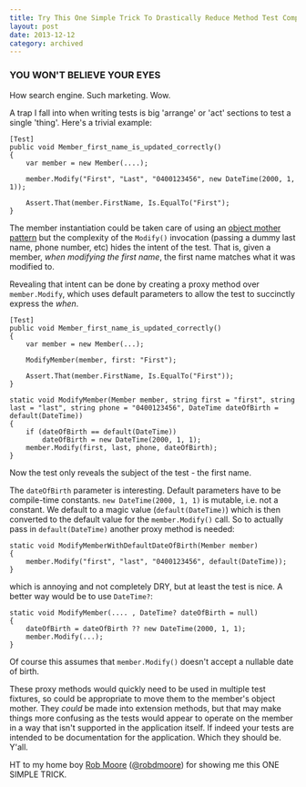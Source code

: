 ```yaml
---
title: Try This One Simple Trick To Drastically Reduce Method Test Complexity And Reveal Intent Using Default Arguments
layout: post
date: 2013-12-12
category: archived
---
```


### YOU WON'T BELIEVE YOUR EYES

How search engine. Such marketing. Wow.

A trap I fall into when writing tests is big 'arrange' or 'act' sections to test a single 'thing'. Here's a trivial example:

	[Test]
	public void Member_first_name_is_updated_correctly()
	{
		var member = new Member(....);

		member.Modify("First", "Last", "0400123456", new DateTime(2000, 1, 1));

		Assert.That(member.FirstName, Is.EqualTo("First");
	}

The member instantiation could be taken care of using an [object mother pattern](https://martinfowler.com/bliki/ObjectMother.html) but the complexity of the `Modify()` invocation (passing a dummy last name, phone number, etc) hides the intent of the test. That is, given a member, *when modifying the first name*, the first name matches what it was modified to.

Revealing that intent can be done by creating a proxy method over `member.Modify`, which uses default parameters to allow the test to succinctly express the *when*.

	[Test]
	public void Member_first_name_is_updated_correctly()
	{
		var member = new Member(...);

		ModifyMember(member, first: "First");

		Assert.That(member.FirstName, Is.EqualTo("First"));
	}

	static void ModifyMember(Member member, string first = "first", string last = "last", string phone = "0400123456", DateTime dateOfBirth = default(DateTime))
	{
		if (dateOfBirth == default(DateTime))
			dateOfBirth = new DateTime(2000, 1, 1);
		member.Modify(first, last, phone, dateOfBirth);
	}

Now the test only reveals the subject of the test - the first name.

The `dateOfBirth` parameter is interesting. Default parameters have to be compile-time constants. `new DateTime(2000, 1, 1)` is mutable, i.e. not a constant. We default to a magic value (`default(DateTime)`) which is then converted to the default value for the `member.Modify()` call. So to actually pass in `default(DateTime)` another proxy method is needed:

	static void ModifyMemberWithDefaultDateOfBirth(Member member) 
	{
		member.Modify("first", "last", "0400123456", default(DateTime));
	}

which is annoying and not completely DRY, but at least the test is nice. A better way would be to use `DateTime?`:

	static void ModifyMember(.... , DateTime? dateOfBirth = null)
	{
		dateOfBirth = dateOfBirth ?? new DateTime(2000, 1, 1);
		member.Modify(...);
	}

Of course this assumes that `member.Modify()` doesn't accept a nullable date of birth.

These proxy methods would quickly need to be used in multiple test fixtures, so could be appropriate to move them to the member's object mother. They _could_ be made into extension methods, but that may make things more confusing as the tests would appear to operate on the member in a way that isn't supported in the application itself. If indeed your tests are intended to be documentation for the application. Which they should be. Y'all.

HT to my home boy [Rob Moore](https://robdmoore.id.au/) ([@robdmoore](https://twitter.com/robdmoore)) for showing me this ONE SIMPLE TRICK.


